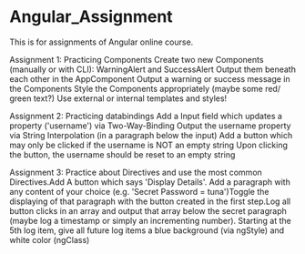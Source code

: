 # Angular_Assignment
This is for assignments of Angular online course.

Assignment 1: Practicing Components Create two new Components (manually or with CLI): WarningAlert and SuccessAlert Output them beneath each other in the AppComponent Output a warning or success message in the Components Style the Components appropriately (maybe some red/ green text?) Use external or internal templates and styles!

Assignment 2: Practicing databindings Add a Input field which updates a property ('username') via Two-Way-Binding Output the username property via String Interpolation (in a paragraph below the input) Add a button which may only be clicked if the username is NOT an empty string Upon clicking the button, the username should be reset to an empty string

Assignment 3: Practice about Directives and use the most common Directives.Add A button which says 'Display Details'. Add a paragraph with any content of your choice (e.g. 'Secret Password = tuna')Toggle the displaying of that paragraph with the button created in the first step.Log all button clicks in an array and output that array below the secret paragraph (maybe log a timestamp or simply an incrementing number). Starting at the 5th log item, give all future log items a blue background (via ngStyle) and white color (ngClass)
